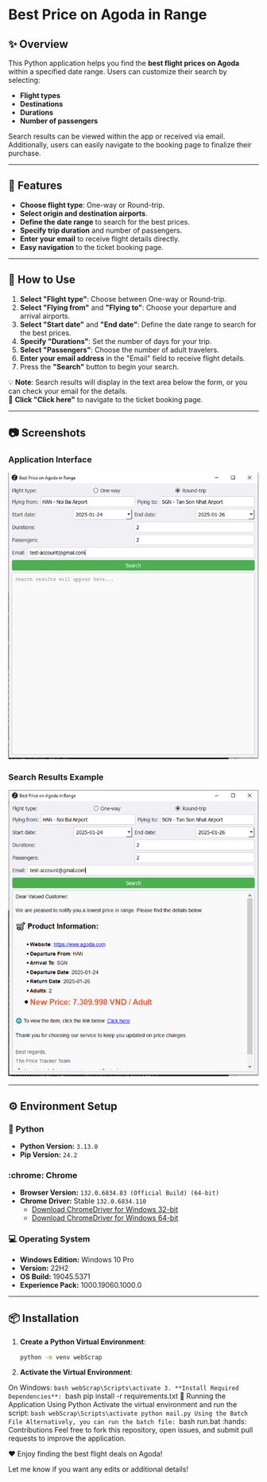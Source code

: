 # **Best Price on Agoda in Range**  

## :sparkles: **Overview**  
This Python application helps you find the **best flight prices on Agoda** within a specified date range. Users can customize their search by selecting:
- **Flight types**
- **Destinations**
- **Durations**
- **Number of passengers**

Search results can be viewed within the app or received via email. Additionally, users can easily navigate to the booking page to finalize their purchase.

---

## :dart: **Features**  
- **Choose flight type**: One-way or Round-trip.  
- **Select origin and destination airports**.  
- **Define the date range** to search for the best prices.  
- **Specify trip duration** and number of passengers.  
- **Enter your email** to receive flight details directly.  
- **Easy navigation** to the ticket booking page.  

---

## :wrench: **How to Use**  
1. **Select "Flight type"**: Choose between One-way or Round-trip.  
2. **Select "Flying from"** and **"Flying to"**: Choose your departure and arrival airports.  
3. **Select "Start date"** and **"End date"**: Define the date range to search for the best prices.  
4. **Specify "Durations"**: Set the number of days for your trip.  
5. **Select "Passengers"**: Choose the number of adult travelers.  
6. **Enter your email address** in the "Email" field to receive flight details.  
7. Press the **"Search"** button to begin your search.  

:bulb: **Note**: Search results will display in the text area below the form, or you can check your email for the details.  
:link: **Click "Click here"** to navigate to the ticket booking page.

---

## :camera: **Screenshots**  

### **Application Interface**  
![Screenshot 1](Screenshot_1.png)  

### **Search Results Example**  
![Screenshot 2](Screenshot_2.png)  

---

## :gear: **Environment Setup**  

### :snake: **Python**  
- **Python Version:** `3.13.0`  
- **Pip Version:** `24.2`  

### :chrome: **Chrome**  
- **Browser Version:** `132.0.6834.83 (Official Build) (64-bit)`  
- **Chrome Driver:** Stable `132.0.6834.110`  
  - [Download ChromeDriver for Windows 32-bit](https://storage.googleapis.com/chrome-for-testing-public/132.0.6834.110/win32/chromedriver-win32.zip)  
  - [Download ChromeDriver for Windows 64-bit](https://storage.googleapis.com/chrome-for-testing-public/132.0.6834.110/win64/chromedriver-win64.zip)  

### :computer: **Operating System**  
- **Windows Edition:** Windows 10 Pro  
- **Version:** 22H2  
- **OS Build:** 19045.5371  
- **Experience Pack:** 1000.19060.1000.0  

---

## :package: **Installation**  

1. **Create a Python Virtual Environment**:  
   ```bash
   python -m venv webScrap
2. **Activate the Virtual Environment**:

On Windows:
    ```bash
    webScrap\Scripts\activate
3. **Install Required Dependencies**:
    ```bash
    pip install -r requirements.txt
:runner: Running the Application
Using Python
Activate the virtual environment and run the script:
    ```bash
    webScrap\Scripts\activate
    python mail.py
Using the Batch File
Alternatively, you can run the batch file:
    ```bash
    run.bat
:hands: Contributions
Feel free to fork this repository, open issues, and submit pull requests to improve the application.

:heart: Enjoy finding the best flight deals on Agoda!

Let me know if you want any edits or additional details!